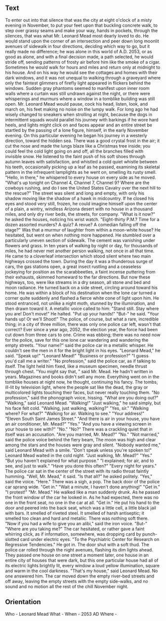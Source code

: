 ## Text
To enter out into that silence that was the city at eight o'clock of a misty evening in November, to put your feet upon that buckling concrete walk, to step over grassy seams and make your way, hands in pockets, through the silences, that was what Mr. Leonard Mead most dearly loved to do. He would stand upon the corner of an intersection and peer down long moonlit avenues of sidewalk in four directions, deciding which way to go, but it really made no difference; he was alone in this world of A.D. 2053, or as good as alone, and with a final decision made, a path selected, he would stride off, sending patterns of frosty air before him like the smoke of a cigar. Sometimes he would walk for hours and miles and return only at midnight to his house. And on his way he would see the cottages and homes with their dark windows, and it was not unequal to walking through a graveyard where only the faintest glimmers of firefly light appeared in flickers behind the windows. Sudden gray phantoms seemed to manifest upon inner room walls where a curtain was still undrawn against the night, or there were whisperings and murmurs where a window in a tomblike building was still open. Mr. Leonard Mead would pause, cock his head, listen, look, and march on, his feet making no noise on the lumpy walk. For long ago he had wisely changed to sneakers when strolling at night, because the dogs in intermittent squads would parallel his journey with barkings if he wore hard heels, and lights might click on and faces appear and an entire street be startled by the passing of a lone figure, himself, in the early November evening. On this particular evening he began his journey in a westerly direction, toward the hidden sea. There was a good crystal frost in the air; it cut the nose and made the lungs blaze like a Christmas tree inside; you could feel the cold light going on and off, all the branches filled with invisible snow. He listened to the faint push of his soft shoes through autumn leaves with satisfaction, and whistled a cold quiet whistle between his teeth, occasionally picking up a leaf as he passed, examining its skeletal pattern in the infrequent lamplights as he went on, smelling its rusty smell. "Hello, in there," he whispered to every house on every side as he moved. "What's up tonight on Channel 4, Channel 7, Channel 9? Where are the cowboys rushing, and do I see the United States Cavalry over the next hill to the rescue?" The street was silent and long and empty, with only his shadow moving like the shadow of a hawk in midcountry. If he closed his eyes and stood very still, frozen, he could imagine himself upon the center of a plain, a wintry, windless Arizona desert with no house in a thousand miles, and only dry river beds, the streets, for company. "What is it now?" he asked the houses, noticing his wrist watch. "Eight-thirty P.M.? Time for a dozen assorted murders? A quiz? A revue? A comedian falling off the stage?" Was that a murmur of laughter from within a moon-white house? He hesitated, but went on when nothing more happened. He stumbled over a particularly uneven section of sidewalk. The cement was vanishing under flowers and grass. In ten years of walking by night or day, for thousands of miles, he had never met another person walking, not once in all that time. He came to a cloverleaf intersection which stood silent where two main highways crossed the town. During the day it was a thunderous surge of cars, the gas stations open, a great insect rustling and a ceaseless jockeying for position as the scarabbeetles, a faint incense puttering from their exhausts, skimmed homeward to the far directions. But now these highways, too, were like streams in a dry season, all stone and bed and moon radiance. He turned back on a side street, circling around toward his home. He was within a block of his destination when the lone car turned a corner quite suddenly and flashed a fierce white cone of light upon him. He stood entranced, not unlike a night moth, stunned by the illumination, and then drawn toward it. A metallic voice called to him: "Stand still. Stay where you are! Don't move!" He halted. "Put up your hands!" "But-" he said. "Your hands up! Or we'll Shoot!" The police, of course, but what a rare, incredible thing; in a city of three million, there was only one police car left, wasn't that correct? Ever since a year ago, 2052, the election year, the force had been cut down from three cars to one. Crime was ebbing; there was no need now for the police, save for this one lone car wandering and wandering the empty streets. "Your name?" said the police car in a metallic whisper. He couldn't see the men in it for the bright light in his eyes. "Leonard Mead," he said. "Speak up!" "Leonard Mead!" "Business or profession?" "I guess you'd call me a writer." "No profession," said the police car, as if talking to itself. The light held him fixed, like a museum specimen, needle thrust through chest. "You might say that, " said Mr. Mead. He hadn't written in years. Magazines and books didn't sell any more. Everything went on in the tomblike houses at night now, he thought, continuing his fancy. The tombs, ill-lit by television light, where the people sat like the dead, the gray or multicolored lights touching their faces, but never really touching them. "No profession," said the phonograph voice, hissing. "What are you doing out?" "Walking," said Leonard Mead. "Walking!" "Just walking," he said simply, but his face felt cold. "Walking, just walking, walking?" "Yes, sir." "Walking where? For what?" "Walking for air. Walking to see." "Your address!" "Eleven South Saint James Street." "And there is air in your house, you have an air conditioner, Mr. Mead?" "Yes." "And you have a viewing screen in your house to see with?" "No." "No?" There was a crackling quiet that in itself was an accusation. "Are you married, Mr. Mead?" "No." "Not married," said the police voice behind the fiery beam, The moon was high and clear among the stars and the houses were gray and silent. "Nobody wanted me," said Leonard Mead with a smile. "Don't speak unless you're spoken to!" Leonard Mead waited in the cold night. "Just walking, Mr. Mead?" "Yes." "But you haven't explained for what purpose." "I explained; for air, and to see, and just to walk." "Have you done this often?" "Every night for years." The police car sat in the center of the street with its radio throat faintly humming. "Well, Mr. Mead," it said. "Is that all?" he asked politely. "Yes," said the voice. "Here." There was a sigh, a pop. The back door of the police car sprang wide. "Get in." "Wait a minute, I haven't done anything!" "Get in." "I protest!" "Mr. Mead." He walked like a man suddenly drunk. As he passed the front window of the car he looked in. As he had expected, there was no one in the front seat, no one in the car at all. "Get in." He put his hand to the door and peered into the back seat, which was a little cell, a little black jail with bars. It smelled of riveted steel. It smelled of harsh antiseptic; it smelled too clean and hard and metallic. There was nothing soft there. "Now if you had a wife to give you an alibi," said the iron voice. "But-" "Where are you taking me?" The car hesitated, or rather gave a faint whirring click, as if information, somewhere, was dropping card by punch-slotted card under electric eyes. "To the Psychiatric Center for Research on Regressive Tendencies." He got in. The door shut with a soft thud. The police car rolled through the night avenues, flashing its dim lights ahead. They passed one house on one street a moment later, one house in an entire city of houses that were dark, but this one particular house had all of its electric lights brightly lit, every window a loud yellow illumination, square and warm in the cool darkness. "That's my house," said Leonard Mead. No one answered him. The car moved down the empty river-bed streets and off away, leaving the empty streets with the empty side-walks, and no sound and no motion all the rest of the chill November night.
## Orientation

Who - Leonard Mead
What - 
When - 2053 AD
Where - 